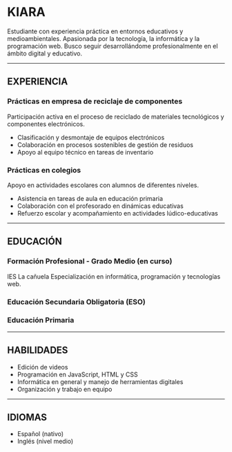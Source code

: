 
# KIARA

Estudiante con experiencia práctica en entornos educativos y medioambientales. Apasionada por la tecnología, la informática y la programación web. Busco seguir desarrollándome profesionalmente en el ámbito digital y educativo.


---

## EXPERIENCIA

### Prácticas en empresa de reciclaje de componentes
Participación activa en el proceso de reciclado de materiales tecnológicos y componentes electrónicos.  
- Clasificación y desmontaje de equipos electrónicos  
- Colaboración en procesos sostenibles de gestión de residuos  
- Apoyo al equipo técnico en tareas de inventario

### Prácticas en colegios
Apoyo en actividades escolares con alumnos de diferentes niveles.  
- Asistencia en tareas de aula en educación primaria  
- Colaboración con el profesorado en dinámicas educativas  
- Refuerzo escolar y acompañamiento en actividades lúdico-educativas

---

## EDUCACIÓN

### Formación Profesional - Grado Medio (en curso)
IES La cañuela 
Especialización en informática, programación y tecnologías web.

### Educación Secundaria Obligatoria (ESO)

### Educación Primaria

---

## HABILIDADES

- Edición de videos
- Programación en JavaScript, HTML y CSS
- Informática en general y manejo de herramientas digitales
- Organización y trabajo en equipo

---

## IDIOMAS

- Español (nativo)
- Inglés (nivel medio)

